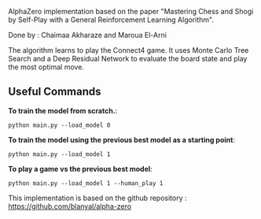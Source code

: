 
AlphaZero implementation based on the paper "Mastering Chess and Shogi by Self-Play with a General Reinforcement Learning Algorithm".

Done by : Chaimaa Akharaze and Maroua El-Arni

The algorithm learns to play the Connect4 game. It uses Monte Carlo Tree Search and a Deep Residual Network to evaluate
the board state and play the most optimal move.


## Useful Commands
**To train the model from scratch.**:
```
python main.py --load_model 0
``` 

**To train the model using the previous best model as a starting point**:
```
python main.py --load_model 1
``` 

**To play a game vs the previous best model**:
```
python main.py --load_model 1 --human_play 1
``` 

This implementation is based on the github repository : https://github.com/blanyal/alpha-zero
